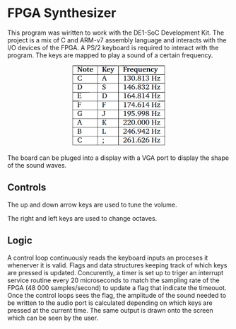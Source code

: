 # FPGA Synthesizer

This program was wiritten to work with the DE1-SoC Development Kit.
The project is a mix of C and ARM-v7 assembly language and interacts with the I/O devices of the FPGA. A PS/2 keyboard is required to interact with the program.
The keys are mapped to play a sound of a certain frequency.

<p align="center">
    <img src="img/note_mapping.PNG" alt="Note_Mapping"/>
</p>

The board can be pluged into a display with a VGA port to display the shape of the sound waves.

## Controls
The up and down arrow keys are used to tune the volume.

The right and left keys are used to change octaves.

## Logic
A control loop continuously reads the keyboard inputs an proceses it whenerver it is valid. Flags and data structures keeping track of which keys are pressed is updated. Concurently, a timer is set up to triger an interrupt service routine every 20 microseconds to match the sampling rate of the FPGA (48 000 samples/second) to update a flag that indicate the timeouot. Once the control loops sees the flag, the amplitude of the sound needed to be written to the audio port is calculated depending on which keys are pressed at the current time. The same output is drawn onto the screen which can be seen by the user.

